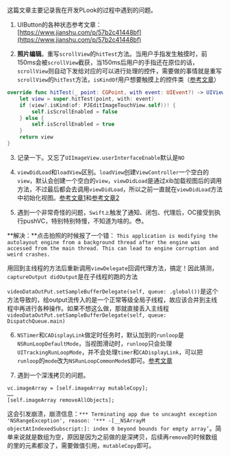 这篇文章主要记录我在开发PLook的过程中遇到的问题。

1. UIButton的各种状态参考文章：[https://www.jianshu.com/p/57b2c41448bf](https://www.jianshu.com/p/57b2c41448bf)

2. **照片编辑**。重写`scrollView`的`hitTest`方法。当用户手指发生触摸时，前150ms会被`scrollView`截获，当150ms后用户的手指还在原位的话，`scrollView`则自动下发给对应的可以进行处理的控件，需要做的事情就是重写`scrollView`的`hitTest`方法，`isKindOf`用户想要触摸上的控件类（[参考文章](https://www.jianshu.com/p/2bb30c3d2408)）
```swift
override func hitTest(_ point: CGPoint, with event: UIEvent?) -> UIView? {
    let view = super.hitTest(point, with: event)
    if (view?.isKind(of: PJEditImageTouchView.self))! {
        self.isScrollEnabled = false
    } else {
        self.isScrollEnabled = true
    }
    return view
}
```

3. 记录一下。又忘了`UIImageView.userInterfaceEnable`默认是`NO`

4. `viewDidLoad`和`loadView`区别。`loadView`创建`ViewController`一个空白的`view`，默认会创建一个空白的`view`，`viewDidLoad`是通过xib加载视图后的调用方法，不过最后都会去调用`viewDidLoad`，所以之前一直就在`viewDidLoad`方法中初始化视图。[参考文章1](https://www.cnblogs.com/mjios/archive/2013/02/26/2933667.html)和[参考文章2](https://github.com/bestswifter/blog/blob/master/articles/uiview-life-time.md)

5. 遇到一个非常奇怪的问题，`Swift上`触发了通知、闭包、代理后，OC接受到执行pushVC，特别特别特慢，不知道为啥的。😳。

**解决：**点击拍照的时候报了一个错：
`This application is modifying the autolayout engine from a background thread after the engine was accessed from the main thread. This can lead to engine corruption and weird crashes.`

用回到主线程的方法后重新调用`viewDelegate`回调代理方法，搞定！因此猜测，`captureOutput didOutput`是在子线程的跑的方法

`videoDataOutPut.setSampleBufferDelegate(self, queue: .global())`是这个方法导致的，给output流传入的是一个正常等级全局子线程，故应该合并到主线程中再进行各种操作。如果不想这么做，那就直接丢入主线程`videoDataOutPut.setSampleBufferDelegate(self, queue: DispatchQueue.main)`

6. `NSTimer`和`CADisplayLink`做定时任务时，默认加到的`runloop`是`NSRunLoopDefaultMode`，当视图滑动时，`runloop`只会处理`UITrackingRunLoopMode`，并不会处理`timer`和`CADisplayLink`，可以把`runloop`的`mode`改为`NSRunLoopCommonMode`s即可。[参考文章](https://blog.csdn.net/wzzvictory/article/details/22417181)

7. 遇到一个深浅拷贝的问题。
```
vc.imageArray = [self.imageArray mutableCopy];
……
[self.imageArray removeAllObjects];
```

这会引发崩溃，崩溃信息：`*** Terminating app due to uncaught exception 'NSRangeException', reason: '*** -[__NSArrayM objectAtIndexedSubscript:]: index 0 beyond bounds for empty array’`。简单来说就是数组为空，原因是因为之前做的是深拷贝，后续再`remove`的时候数组的里的元素都没了，需要做值引用，`mutableCopy`即可。
